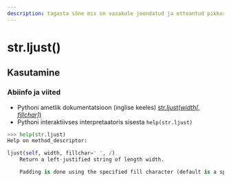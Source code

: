 ```yaml
---
description: tagasta sõne mis on vasakule joondatud ja etteantud pikkusega
---
```


# str.ljust\(\)

## Kasutamine

### Abiinfo ja viited

* Pythoni ametlik dokumentatsioon \(inglise keeles\) [str.ljust\(_width\[, fillchar\]_\)](https://docs.python.org/3/library/stdtypes.html#str.ljust)
* Pythoni interaktiivses interpretaatoris sisesta `help(str.ljust)`

```python
>>> help(str.ljust)
Help on method_descriptor:

ljust(self, width, fillchar=' ', /)
    Return a left-justified string of length width.

    Padding is done using the specified fill character (default is a space).
```

